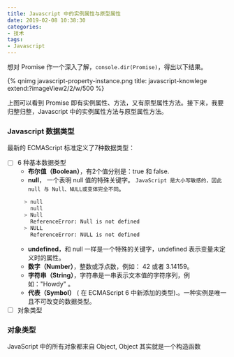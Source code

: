 ```yaml
---
title: Javascript 中的实例属性与原型属性
date: 2019-02-08 10:38:30
categories:
- 技术
tags:
- Javascript
---
```


想对 Promise 作一个深入了解，`console.dir(Promise)`，得出以下结果。

{% qnimg javascript-property-instance.png title: javascript-knowlege extend:?imageView2/2/w/500 %}

上图可以看到 Promise 即有实例属性、方法，又有原型属性方法。接下来，我要归整归整，Javascript 中的实例属性方法与原型属性方法。

### Javascript 数据类型
最新的 ECMAScript 标准定义了7种数据类型：
- [ ] 6 种基本数据类型
  * **布尔值（Boolean）**，有2个值分别是：true 和 false.
  * **null**， 一个表明 null 值的特殊关键字。 `JavaScript 是大小写敏感的，因此 null 与 Null、NULL或变体完全不同`。
  ```bash
    > null
      null
    > Null
      ReferenceError: Null is not defined
    > NULL
      ReferenceError: NULL is not defined
  ```
  * **undefined**，和 null 一样是一个特殊的关键字，undefined 表示变量未定义时的属性。
  * **数字（Number）**，整数或浮点数，例如： 42 或者 3.14159。
  * **字符串（String）**，字符串是一串表示文本值的字符序列，例如："Howdy" 。
  * **代表（Symbol）** ( 在 ECMAScript 6 中新添加的类型).。一种实例是唯一且不可改变的数据类型。
- [ ] 对象类型

### 对象类型
JavaScript 中的所有对象都来自 Object, Object 其实就是一个构造函数
